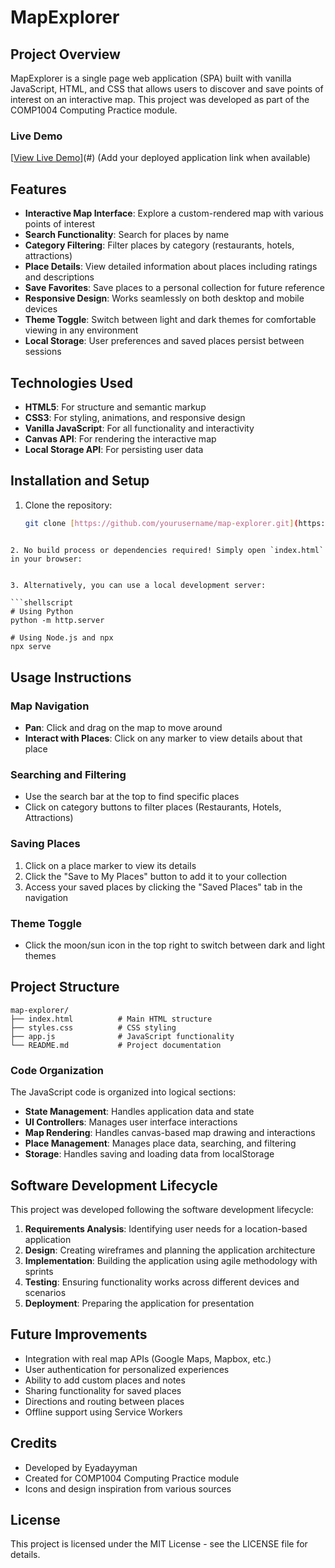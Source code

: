 # MapExplorer


## Project Overview

MapExplorer is a single page web application (SPA) built with vanilla JavaScript, HTML, and CSS that allows users to discover and save points of interest on an interactive map. This project was developed as part of the COMP1004 Computing Practice module.

### Live Demo

[[View Live Demo](https://assigment-lovat-eta.vercel.app/)](#) (Add your deployed application link when available)

## Features

- **Interactive Map Interface**: Explore a custom-rendered map with various points of interest
- **Search Functionality**: Search for places by name
- **Category Filtering**: Filter places by category (restaurants, hotels, attractions)
- **Place Details**: View detailed information about places including ratings and descriptions
- **Save Favorites**: Save places to a personal collection for future reference
- **Responsive Design**: Works seamlessly on both desktop and mobile devices
- **Theme Toggle**: Switch between light and dark themes for comfortable viewing in any environment
- **Local Storage**: User preferences and saved places persist between sessions

## Technologies Used

- **HTML5**: For structure and semantic markup
- **CSS3**: For styling, animations, and responsive design
- **Vanilla JavaScript**: For all functionality and interactivity
- **Canvas API**: For rendering the interactive map
- **Local Storage API**: For persisting user data

## Installation and Setup

1. Clone the repository:
   ```bash
   git clone [https://github.com/yourusername/map-explorer.git](https://github.com/Eyadayyman/comp1004.git)
  

```
2. No build process or dependencies required! Simply open `index.html` in your browser:


3. Alternatively, you can use a local development server:

```shellscript
# Using Python
python -m http.server

# Using Node.js and npx
npx serve
```




## Usage Instructions

### Map Navigation

- **Pan**: Click and drag on the map to move around
- **Interact with Places**: Click on any marker to view details about that place


### Searching and Filtering

- Use the search bar at the top to find specific places
- Click on category buttons to filter places (Restaurants, Hotels, Attractions)


### Saving Places

1. Click on a place marker to view its details
2. Click the "Save to My Places" button to add it to your collection
3. Access your saved places by clicking the "Saved Places" tab in the navigation


### Theme Toggle

- Click the moon/sun icon in the top right to switch between dark and light themes


## Project Structure

```plaintext
map-explorer/
├── index.html          # Main HTML structure
├── styles.css          # CSS styling
├── app.js              # JavaScript functionality
└── README.md           # Project documentation
```

### Code Organization

The JavaScript code is organized into logical sections:

- **State Management**: Handles application data and state
- **UI Controllers**: Manages user interface interactions
- **Map Rendering**: Handles canvas-based map drawing and interactions
- **Place Management**: Manages place data, searching, and filtering
- **Storage**: Handles saving and loading data from localStorage


## Software Development Lifecycle

This project was developed following the software development lifecycle:

1. **Requirements Analysis**: Identifying user needs for a location-based application
2. **Design**: Creating wireframes and planning the application architecture
3. **Implementation**: Building the application using agile methodology with sprints
4. **Testing**: Ensuring functionality works across different devices and scenarios
5. **Deployment**: Preparing the application for presentation


## Future Improvements

- Integration with real map APIs (Google Maps, Mapbox, etc.)
- User authentication for personalized experiences
- Ability to add custom places and notes
- Sharing functionality for saved places
- Directions and routing between places
- Offline support using Service Workers


## Credits

- Developed by Eyadayyman
- Created for COMP1004 Computing Practice module
- Icons and design inspiration from various sources


## License

This project is licensed under the MIT License - see the LICENSE file for details.
